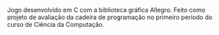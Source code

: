 
Jogo desenvolvido em C com a biblioteca gráfica Allegro. Feito como projeto de avaliação da cadeira de programação no primeiro período do curso de Ciência da Computação.
